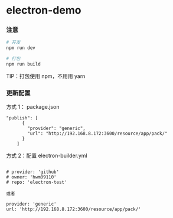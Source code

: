 # electron-demo

### 注意

```bash
# 开发
npm run dev

# 打包
npm run build
```

TIP：打包使用 npm，不用用 yarn

### 更新配置

方式 1： package.json

```
"publish": [
      {
        "provider": "generic",
        "url": "http://192.168.8.172:3600/resource/app/pack/"
      }
    ]
```

方式 2：配置 electron-builder.yml

```

# provider: 'github'
# owner: 'hwm09110'
# repo: 'electron-test'

或者

provider: 'generic'
url: 'http://192.168.8.172:3600/resource/app/pack/'

```
